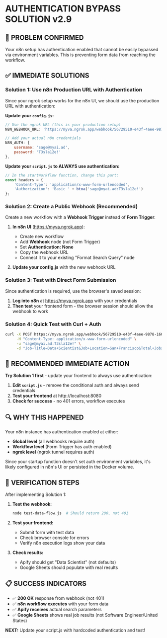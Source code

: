 # AUTHENTICATION BYPASS SOLUTION v2.9

## 🚨 PROBLEM CONFIRMED
Your n8n setup has authentication enabled that cannot be easily bypassed via environment variables. This is preventing form data from reaching the workflow.

## ✅ IMMEDIATE SOLUTIONS

### **Solution 1: Use n8n Production URL with Authentication**

Since your ngrok setup works for the n8n UI, we should use the production URL with authentication:

**Update your `config.js`:**
```javascript
// Use the ngrok URL (this is your production setup)
N8N_WEBHOOK_URL: 'https://myva.ngrok.app/webhook/56729510-e43f-4aee-9878-16043881f687',

// Add your actual n8n credentials
N8N_AUTH: {
    username: 'sage@myai.ad',
    password: 'T3sla12e!'
},
```

**Update your `script.js` to ALWAYS use authentication:**
```javascript
// In the startWorkflow function, change this part:
const headers = {
    'Content-Type': 'application/x-www-form-urlencoded',
    'Authorization': 'Basic ' + btoa('sage@myai.ad:T3sla12e!')
};
```

### **Solution 2: Create a Public Webhook (Recommended)**

Create a new workflow with a **Webhook Trigger** instead of **Form Trigger**:

1. **In n8n UI** (https://myva.ngrok.app):
   - Create new workflow
   - Add **Webhook** node (not Form Trigger)
   - Set **Authentication: None**
   - Copy the webhook URL
   - Connect it to your existing "Format Search Query" node

2. **Update your config.js** with the new webhook URL

### **Solution 3: Test with Direct Form Submission**

Since authentication is required, use the browser's saved session:

1. **Log into n8n** at https://myva.ngrok.app with your credentials
2. **Then test** your frontend form - the browser session should allow the webhook to work

### **Solution 4: Quick Test with Curl + Auth**

```bash
curl -X POST https://myva.ngrok.app/webhook/56729510-e43f-4aee-9878-16043881f687 \
     -H "Content-Type: application/x-www-form-urlencoded" \
     -u "sage@myai.ad:T3sla12e!" \
     -d "Job+Title=Data+Scientist&Job+Location=San+Francisco&Total+Jobs+to+Scrape=30"
```

## 🎯 RECOMMENDED IMMEDIATE ACTION

**Try Solution 1 first** - update your frontend to always use authentication:

1. **Edit `script.js`** - remove the conditional auth and always send credentials
2. **Test your frontend** at http://localhost:8080
3. **Check for success** - no 401 errors, workflow executes

## 🔍 WHY THIS HAPPENED

Your n8n instance has authentication enabled at either:
- **Global level** (all webhooks require auth)
- **Workflow level** (Form Trigger has auth enabled)
- **ngrok level** (ngrok tunnel requires auth)

Since your startup function doesn't set auth environment variables, it's likely configured in n8n's UI or persisted in the Docker volume.

## 🚀 VERIFICATION STEPS

After implementing Solution 1:

1. **Test the webhook:**
   ```bash
   node test-data-flow.js  # Should return 200, not 401
   ```

2. **Test your frontend:**
   - Submit form with test data
   - Check browser console for errors
   - Verify n8n execution logs show your data

3. **Check results:**
   - Apify should get "Data Scientist" (not defaults)
   - Google Sheets should populate with real results

## 📋 SUCCESS INDICATORS

- ✅ **200 OK** response from webhook (not 401)
- ✅ **n8n workflow executes** with your form data
- ✅ **Apify receives** actual search parameters
- ✅ **Google Sheets** shows real job results (not Software Engineer/United States)

**NEXT:** Update your script.js with hardcoded authentication and test! 